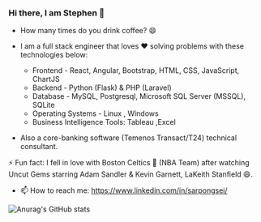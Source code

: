### Hi there, I am Stephen 👋
- How many times do you drink coffee? 😄

- I am a full stack engineer that loves ❤️ solving problems with these technologies below:
  
  - Frontend - React, Angular, Bootstrap, HTML, CSS, JavaScript, ChartJS
  - Backend - Python (Flask) & PHP (Laravel)
  - Database - MySQL, Postgresql, Microsoft SQL Server (MSSQL), SQLite
  - Operating Systems - Linux , Windows
  - Business Intelligence Tools: Tableau ,Excel 
  
- Also a core-banking software (Temenos Transact/T24) technical consultant.


⚡ Fun fact: I fell in love with Boston Celtics 🏀 (NBA Team) after watching Uncut Gems starring Adam Sandler & Kevin Garnett, LaKeith Stanfield 😄.
<!--
**stephentwig/stephentwig** is a ✨ _special_ ✨ repository because its `README.md` (this file) appears on your GitHub profile.

Here are some ideas to get you started:

- 🔭 I’m currently working on ...
- 🌱 I’m currently learning ...
- 👯 I’m looking to collaborate on ...
- 🤔 I’m looking for help with ...
- 💬 Ask me about ...
- 📫 How to reach me: ...
- 😄 Pronouns: ...
- ⚡ Fun fact: ...
-->
- 📫 How to reach me: https://www.linkedin.com/in/sarpongsei/
 
 ![Anurag's GitHub stats](https://github-readme-stats.vercel.app/api?username=stephentwig&show_icons=true&theme=radical)
